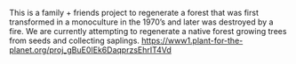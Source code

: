 This is a family + friends project to regenerate a forest that was first transformed in a monoculture in the 1970’s and later was destroyed by a fire. 
We are currently attempting to regenerate a native forest growing trees from seeds and collecting saplings.
https://www1.plant-for-the-planet.org/proj_gBuE0IEk6DaqprzsEhrIT4Vd
